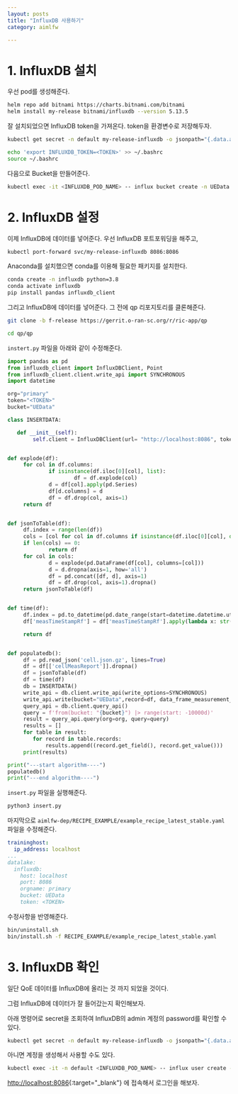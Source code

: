 ```yaml
---
layout: posts
title: "InfluxDB 사용하기"
category: aimlfw

---
```


# 1. InfluxDB 설치

우선 pod를 생성해준다.

```bash
helm repo add bitnami https://charts.bitnami.com/bitnami
helm install my-release bitnami/influxdb --version 5.13.5
```

잘 설치되었으면 InfluxDB token을 가져온다. token을 환경변수로 저장해두자.

```bash
kubectl get secret -n default my-release-influxdb -o jsonpath="{.data.admin-user-token}" | base64 --decode ; echo
```

```bash
echo 'export INFLUXDB_TOKEN=<TOKEN>' >> ~/.bashrc
source ~/.bashrc
```

다음으로 Bucket을 만들어준다.

```bash
kubectl exec -it <INFLUXDB_POD_NAME> -- influx bucket create -n UEData -o primary -t $INFLUXDB_TOKEN
```

# 2. InfluxDB 설정

이제 InfluxDB에 데이터를 넣어준다. 우선 InfluxDB 포트포워딩을 해주고,

```bash
kubectl port-forward svc/my-release-influxdb 8086:8086
```

Anaconda를 설치했으면 conda를 이용해 필요한 패키지를 설치한다.

```bash
conda create -n influxdb python=3.8
conda activate influxdb
pip install pandas influxdb_client
```

그리고 InfluxDB에 데이터를 넣어준다. 그 전에 qp 리포지토리를 클론해준다.

```bash
git clone -b f-release https://gerrit.o-ran-sc.org/r/ric-app/qp
```

```bash
cd qp/qp
```

`instert.py` 파일을 아래와 같이 수정해준다.

```python
import pandas as pd
from influxdb_client import InfluxDBClient, Point
from influxdb_client.client.write_api import SYNCHRONOUS
import datetime

org="primary"
token="<TOKEN>"
bucket="UEData"

class INSERTDATA:

   def __init__(self):
        self.client = InfluxDBClient(url= "http://localhost:8086", token=token, org=org)


def explode(df):
     for col in df.columns:
             if isinstance(df.iloc[0][col], list):
                     df = df.explode(col)
             d = df[col].apply(pd.Series)
             df[d.columns] = d
             df = df.drop(col, axis=1)
     return df


def jsonToTable(df):
     df.index = range(len(df))
     cols = [col for col in df.columns if isinstance(df.iloc[0][col], dict) or isinstance(df.iloc[0][col], list)]
     if len(cols) == 0:
             return df
     for col in cols:
             d = explode(pd.DataFrame(df[col], columns=[col]))
             d = d.dropna(axis=1, how='all')
             df = pd.concat([df, d], axis=1)
             df = df.drop(col, axis=1).dropna()
     return jsonToTable(df)


def time(df):
     df.index = pd.to_datetime(pd.date_range(start=datetime.datetime.utcnow(), freq='10ms', periods=len(df)))
     df['measTimeStampRf'] = df['measTimeStampRf'].apply(lambda x: str(x))

     return df


def populatedb():
     df = pd.read_json('cell.json.gz', lines=True)
     df = df[['cellMeasReport']].dropna()
     df = jsonToTable(df)
     df = time(df)
     db = INSERTDATA()
     write_api = db.client.write_api(write_options=SYNCHRONOUS)
     write_api.write(bucket="UEData",record=df, data_frame_measurement_name="liveCell",org=org)
     query_api = db.client.query_api()
     query = f'from(bucket: "{bucket}") |> range(start: -10000d)'
     result = query_api.query(org=org, query=query)
     results = []
     for table in result:
        for record in table.records:
            results.append((record.get_field(), record.get_value()))
     print(results)

print("---start algorithm----")
populatedb()
print("---end algorithm----")
```

`insert.py` 파일을 실행해준다.

```bash
python3 insert.py
```

마지막으로 `aimlfw-dep/RECIPE_EXAMPLE/example_recipe_latest_stable.yaml` 파일을 수정해준다.

```yaml
traininghost:
  ip_address: localhost
...
datalake:
  influxdb:
    host: localhost
    port: 8086
    orgname: primary
    bucket: UEData
    token: <TOKEN>
```

수정사항을 반영해준다.

```bash
bin/uninstall.sh
bin/install.sh -f RECIPE_EXAMPLE/example_recipe_latest_stable.yaml
```

# 3. InfluxDB 확인

일단 QoE 데이터를 InfluxDB에 올리는 것 까지 되었을 것이다.

그럼 InfluxDB에 데이터가 잘 들어갔는지 확인해보자.

아래 명령어로 secret을 조회하여 InfluxDB의 admin 계정의 password를 확인할 수 있다.

```bash
kubectl get secret -n default my-release-influxdb -o jsonpath="{.data.admin-user-password}" | base64 --decode ; echo
```

아니면 계정을 생성해서 사용할 수도 있다.

```bash
kubectl exec -it -n default <INFLUXDB_POD_NAME> -- influx user create --org primary --name <USERNAME> --password <PASSWORD> -t $INFLUXDB_TOKEN
```

[http://localhost:8086](http://localhost:8086){:target="_blank"} 에 접속해서 로그인을 해보자.


